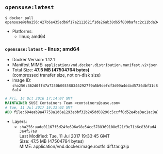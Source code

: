 ## `opensuse:latest`

```console
$ docker pull opensuse@sha256:427b6a435edb6f17a2112621f1de26ab38d65f800bafac2c11bda347f2afbc6e
```

-	Platforms:
	-	linux; amd64

### `opensuse:latest` - linux; amd64

-	Docker Version: 1.12.1
-	Manifest MIME: `application/vnd.docker.distribution.manifest.v2+json`
-	Total Size: **47.5 MB (47504764 bytes)**  
	(compressed transfer size, not on-disk size)
-	Image ID: `sha256:362d0ff47a7250b0035803462927f9a5b9cefcf3d00a4ddad5736dbf31c86a14`

```dockerfile
# Fri, 14 Oct 2016 17:14:07 GMT
MAINTAINER SUSE Containers Team <containers@suse.com>
# Tue, 11 Jul 2017 19:33:02 GMT
ADD file:694eab9a47758a1d6a1293ebbf32b245dd08290c5ccff0d52e4be3ac1ac8a7a0 in / 
```

-	Layers:
	-	`sha256:aade01167f5d24fe696a98e54cc5788369108e521f3e71b6c838fad43e4f57a8`  
		Last Modified: Tue, 11 Jul 2017 19:33:45 GMT  
		Size: 47.5 MB (47504764 bytes)  
		MIME: application/vnd.docker.image.rootfs.diff.tar.gzip
